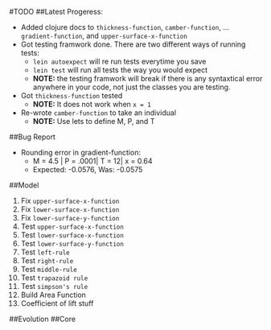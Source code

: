 #TODO
##Latest Progeress:
* Added clojure docs to `thickness-function`, `camber-function`,
... `gradient-function`, and `upper-surface-x-function`
* Got testing framwork done. There are two different ways of running tests:
  * `lein autoexpect` will re run tests everytime you save
  * `lein test` will run all tests the way you would expect
  * **NOTE:** the testing framwork will break if there is any syntaxtical error anywhere in your code,
not just the classes you are testing.
* Got `thickness-function` tested
  * **NOTE:** It does not work when `x = 1`
* Re-wrote `camber-function` to take an individual
  * **NOTE:** Use lets to define M, P, and T

##Bug Report
* Rounding error in gradient-function:
  * M = 4.5 | P = .0001| T = 12| x = 0.64
  * Expected: -0.0576, Was: -0.0575

##Model
1. Fix `upper-surface-x-function`
2. Fix `lower-surface-x-function`
3. Fix `lower-surface-y-function`
4. Test `upper-surface-x-function`
5. Test `lower-surface-x-function`
6. Test `lower-surface-y-function`
7. Test `left-rule`
8. Test `right-rule`
9. Test `middle-rule`
10. Test `trapazoid rule`
11. Test `simpson's rule`
12. Build Area Function
13. Coefficient of lift stuff

##Evolution
##Core
